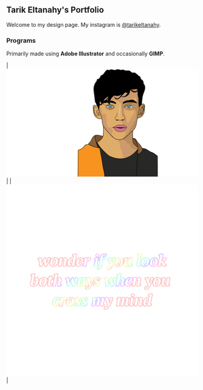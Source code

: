 ## Tarik Eltanahy's Portfolio

Welcome to my design page.
My instagram is [@tarikeltanahy](instagram.com/tarikeltanahy).

### Programs

Primarily made using **Adobe Illustrator** and occasionally **GIMP**.

| ![Troye Illustration](images/troye.png) |
| ![Tyler Text](images/tylertext.png) |

